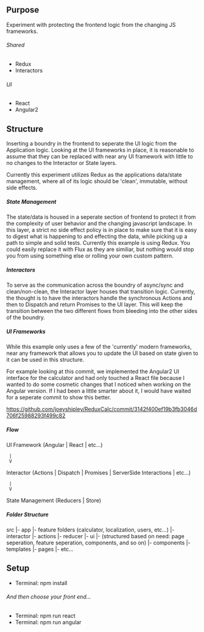 ## Purpose ##

Experiment with protecting the frontend logic from the changing JS frameworks.

###### Shared ######

* Redux
* Interactors

###### UI #####

* React
* Angular2

## Structure ##

Inserting a boundry in the frontend to seperate the UI logic from the Application logic. Looking at the UI frameworks in place, it is reasonable to assume that they can be replaced with near any UI framework with little to no changes to the Interactor or State layers.

Currently this experiment utilizes Redux as the applications data/state management, where all of its logic should be 'clean', immutable, without side effects. 

##### State Management #####

The state/data is housed in a seperate section of frontend to protect it from the complexity of user behavior and the changing javascript landscape. In this layer, a strict no side effect policy is in place to make sure that it is easy to digest what is happening to and effecting the data, while picking up a path to simple and solid tests. Currently this example is using Redux. You could easily replace it with Flux as they are similiar, but nothing would stop you from using something else or rolling your own custom pattern.

##### Interactors #####

To serve as the communication across the boundry of async/sync and clean/non-clean, the Interactor layer houses that transition logic. Currently, the thought is to have the interactors handle the synchronous Actions and then to Dispatch and return Promises to the UI layer. This will keep the transition between the two different flows from bleeding into the other sides of the boundry.

##### UI Frameworks #####

While this example only uses a few of the 'currently' modern frameworks, near any framework that allows you to update the UI based on state given to it can be used in this structure.

For example looking at this commit, we implemented the Angular2 UI interface for the calculator and had only touched a React file because I wanted to do some cosmetic changes that I noticed when working on the Angular version. If I had been a little smarter about it, I would have waited for a seperate commit to show this better. 

https://github.com/joeyshipley/ReduxCalc/commit/3142f400ef19b3fb3046d706f25988293f499c82

##### Flow #####

UI Framework (Angular | React | etc...)

     |
     V

Interactor (Actions | Dispatch | Promises | ServerSide Interactions | etc...)

     |
     V

State Management (Reducers | Store)

##### Folder Structure #####

src
|- app
   |- feature folders (calculator, localization, users, etc...)
      |- interactor
      |- actions
      |- reducer
|- ui 
   |- (structured based on need: page seperation, feature seperation, components, and so on)
   |- components
   |- templates
   |- pages
   |- etc...

## Setup ##

* Terminal: npm install

###### And then choose your front end... ######

* Terminal: npm run react
* Terminal: npm run angular
